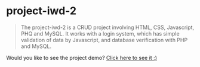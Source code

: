 # project-iwd-2

> The project-iwd-2 is a CRUD project involving HTML, CSS, Javascript, PHQ and MySQL. It works with a login system, which has simple validation of data by Javascript, and database verification with PHP and MySQL.

Would you like to see the project demo?
[Click here to see it :)](https://projeto-iwd-2.vercel.app/)
